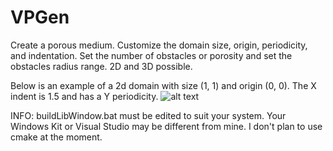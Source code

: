 # VPGen
Create a porous medium. Customize the domain size, origin, periodicity, and indentation. Set the number of obstacles or porosity and set the obstacles radius range. 2D and 3D possible.

Below is an example of a 2d domain with size (1, 1) and origin (0, 0). The X indent is 1.5 and has a Y periodicity.
![alt text](https://drive.google.com/uc?id=1DVnwRodpkKkxZqSzrbRM8dmikg-MOOq3)

INFO: buildLibWindow.bat must be edited to suit your system. Your Windows Kit or Visual Studio may be different from mine. I don't plan to use cmake at the moment.
